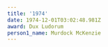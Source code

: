```yaml
---
title: '1974'
date: 1974-12-01T03:02:48.981Z
award: Dux Ludorum
person1_name: Murdock McKenzie
---
```


